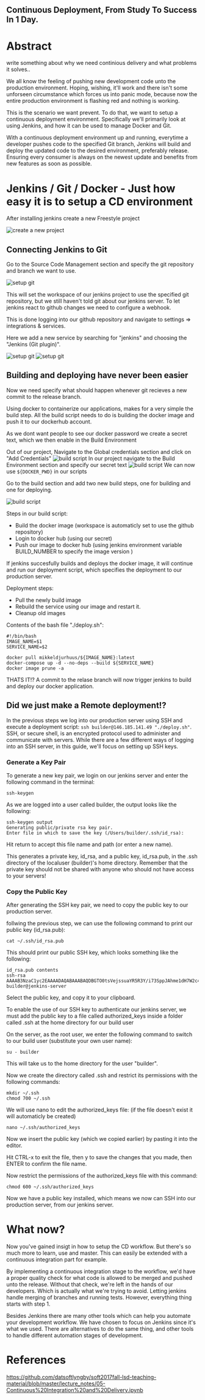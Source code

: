 ## Continuous Deployment, From Study To Success In 1 Day.

# Abstract
write something about why we need continious delivery and what problems it solves..

We all know the feeling of pushing new development code unto the production environment. Hoping, wishing, it'll work and there isn't some unforseen circumstance which forces us into panic mode, because now the entire production environment is flashing red and nothing is working. 

This is the scenario we want prevent. To do that, we want to setup a continuous deployment environment. Specifically we'll primarily look at using Jenkins, and how it can be used to manage Docker and Git.

With a continuous deployment environment up and running, everytime a developer pushes code to the specified Git branch, Jenkins will build and deploy the updated code to the desired environment, preferably release. Ensuring every consumer is always on the newest update and benefits from new features as soon as possible.

# Jenkins / Git / Docker - Just how easy it is to setup a CD environment

After installing jenkins create a new Freestyle project

![create a new project](./jenkins-freestyle-project.PNG)

## Connecting Jenkins to Git

Go to the Source Code Management section and specify the git repository and branch we want to use. 

![setup git](./jenkins-source-code-management.PNG)

This will set the workspace of our jenkins project to use the specified git repository, but we still haven't told git about our jenkins server. To let jenkins react to github changes we need to configure a webhook.

This is done logging into our github repository and navigate to settings => integrations & services. 

Here we add a new service by searching for "jenkins" and choosing the "Jenkins (Git plugin)".

![setup git](./jenkins-git.PNG)
![setup git](./jenkins-githook.PNG)

## Building and deploying have never been easier

Now we need specify what should happen whenever git recieves a new commit to the release branch.

Using docker to containerize our applications, makes for a very simple the build step. All the build script needs to do is building the docker image and push it to our dockerhub account.

As we dont want people to see our docker password we create a secret text, which we then enable in the Build Environment

Out of our project, Navigate to the Global credentials section and click on "Add Credentials"
![build script](./jenkins-docker-password.PNG)
In our project navigate to the Build Environment section and specify our secret text
![build script](./jenkins-docker-password-enable.PNG)
We can now use `${DOCKER_PWD}` in our scripts

Go to the build section and add two new build steps, one for building and one for deploying.

![build script](./jenkins-build.PNG)

Steps in our build script:
- Build the docker image (workspace is automaticly set to use the github repository)
- Login to docker hub (using our secret)
- Push our image to docker hub (using jenkins environment variable BUILD_NUMBER to specify the image version )

If jenkins succesfully builds and deploys the docker image, it will continue and run our deployment script, which specifies the deployment to our production server.

Deployment steps:
- Pull the newly build image
- Rebuild the service using our image and restart it.
- Cleanup old images

Contents of the bash file "./deploy.sh":
```
#!/bin/bash
IMAGE_NAME=$1
SERVICE_NAME=$2

docker pull mikkeldjurhuus/${IMAGE_NAME}:latest
docker-compose up -d --no-deps --build ${SERVICE_NAME}
docker image prune -a
```

THATS IT!? A commit to the relase branch will now trigger jenkins to build and deploy our docker application.

## Did we just make a Remote deployment!?
In the previous steps we log into our production server using SSH and execute a deployment script:  `ssh builder@146.185.141.49 "./deploy.sh"`. SSH, or secure shell, is an encrypted protocol used to administer and communicate with servers. While there are a few different ways of logging into an SSH server, in this guide, we'll focus on setting up SSH keys.
### Generate a Key Pair
To generate a new key pair, we login on our jenkins server and enter the following command in the terminal:
```
ssh-keygen
```
As we are logged into a user called builder, the output looks like the following:
```
ssh-keygen output
Generating public/private rsa key pair.
Enter file in which to save the key (/Users/builder/.ssh/id_rsa):
```
Hit return to accept this file name and path (or enter a new name).

This generates a private key, id_rsa, and a public key, id_rsa.pub, in the .ssh directory of the localuser (builder)'s  home directory. Remember that the private key should not be shared with anyone who should not have access to your servers!

### Copy the Public Key
After generating the SSH key pair, we need to copy the public key to our production server.

follwing the previous step, we can use the following command to print our public key (id_rsa.pub):
```
cat ~/.ssh/id_rsa.pub
```
This should print our public SSH key, which looks something like the following:
```
id_rsa.pub contents
ssh-rsa AAAAB3NzaC1yc2EAAAADAQABAAABAQDBGTO0tsVejssuaYR5R3Y/i73SppJAhme1dH7W2c47d4gOqB4izP0+fRLfvbz/tnXFz4iOP/H6eCV05hqUhF+KYRxt9Y8tVMrpDZR2l75o6+xSbUOMu6xN+uVF0T9XzKcxmzTmnV7Na5up3QM3DoSRYX/EP3utr2+zAqpJIfKPLdA74w7g56oYWI9blpnpzxkEd3edVJOivUkpZ4JoenWManvIaSdMTJXMy3MtlQhva+j9CgguyVbUkdzK9KKEuah+pFZvaugtebsU+bllPTB0nlXGIJk98Ie9ZtxuY3nCKneB+KjKiXrAvXUPCI9mWkYS/1rggpFmu3HbXBnWSUdf builder@jenkins-server
```
Select the public key, and copy it to your clipboard.

To enable the use of our SSH key to authenticate our jenkins server, we must add the public key to a file called authorized_keys inside a folder called .ssh at the home directory for our build user

On the server, as the root user, we enter the following command to switch to our build user (substitute your own user name):
```
su - builder
```
This will take us to the home directory for the user "builder".

Now we create the directory called .ssh and restrict its permissions with the following commands:
```
mkdir ~/.ssh
chmod 700 ~/.ssh
```
We will use nano to edit the authorized_keys file: (if the file doesn't exist it will automaticly be created)
```
nano ~/.ssh/authorized_keys
```
Now we insert the public key (which we copied earlier) by pasting it into the editor.

Hit CTRL-x to exit the file, then y to save the changes that you made, then ENTER to confirm the file name.

Now restrict the permissions of the authorized_keys file with this command:
```
chmod 600 ~/.ssh/authorized_keys
```
Now we have a public key installed, which means we now can SSH into our production server, from our jenkins server.

# What now?

Now you've gained insigt in how to setup the CD workflow. But there's so much more to learn, use and master. This can easily be extended with a continuous integration part for example. 

By implementing a continuous integration stage to the workflow, we'd have a proper quality check for what code is allowed to be merged and pushed unto the release. Without that check, we're left in the hands of our developers. Which is actually what we're trying to avoid. Letting jenkins handle merging of  branches and running tests. However, everything thing starts with step 1.

Besides Jenkins there are many other tools which can help you automate your development workflow. We have chosen to focus on Jenkins since it's what we used. There are alternatives to do the same thing, and other tools to handle different automation stages of development.

# References
https://github.com/datsoftlyngby/soft2017fall-lsd-teaching-material/blob/master/lecture_notes/05-Continuous%20Integration%20and%20Delivery.ipynb
